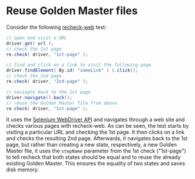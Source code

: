 # Reuse Golden Master files

Consider the following [recheck-web](https://github.com/retest/recheck-web) test:

```java
// open and visit a URL
driver.get( url );
// check the 1st page
re.check( driver, "1st-page" );

// find and click on a link to visit the following page
driver.findElement( By.id( "someLink" ) ).click();
// check the 2nd page
re.check( driver, "2nd-page" );

// naviagte back to the 1st page
driver.navigate().back();
// reuse the Golden Master file from above
re.check( driver, "1st-page" );
```

It uses the [Selenium WebDriver API](https://seleniumhq.org/projects/webdriver/) and navigates through a web site and checks various pages with recheck-web. As can be seen, the test starts by visiting a particular URL and checking the 1st page. It then clicks on a link and checks the resulting 2nd page. Afterwards, it navigates back to the 1st page, but rather than creating a new state, respectively, a new Golden Master file, it uses the `stepName` parameter from the 1st check ("1st-page") to tell recheck that both states should be equal and to reuse the already existing Golden Master. This ensures the equality of two states and saves disk memory.
